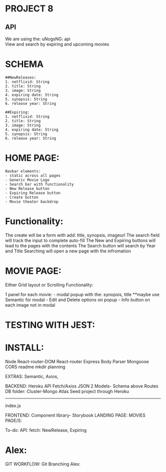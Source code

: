 # PROJECT 8

## API

We are using the: uNogsNG: api  
View and search by expiring and upcoming movies

# SCHEMA

	##NewReleases:
    1. netflixid: String
    2. title: String
    3. image: String
    4. expiring date: String
    5. synopsis: String
    6. release year: String

    ##Expiring:
    1. netflixid: String
    2. title: String
    3. image: String
    4. expiring date: String
    5. synopsis: String
    6. release year: String

# HOME PAGE:

    Navbar elements:
    - static across all pages
    - Generic Movie Logo
    - Search bar with functionality
    - New Release button
    - Expiring Release button
    - Create button
    - Movie theater backdrop

# Functionality:

The create will be a form with add: title, synopsis, imageurl
The search field will track the input to complete auto-fill
The New and Expiring buttons will lead to the pages with the contents
The Search button will search by Year and Title
Searching will open a new page with the infromation

# MOVIE PAGE:

Either Grid layout or Scrolling
Functionality:

1 panel for each movie: - modal popup with the: synopsis, title
\*\*maybe use Semantic for modal - Edit and Delete options on popup - Info button on each image not in modal

# TESTING WITH JEST:

# INSTALL:

Node
React-router-DOM
React-router
Express
Body Parser
Mongoose
CORS
readme
mkdir planning

EXTRAS: Semantic, Axios,

BACKEND:
Heroku
API Fetch/Axios
JSON
2 Models- Schema above
Routes
DB folder:
Cluster-Mongo Atlas
Seed project through Heroku

---

index.js

FRONTEND:
Component library- Storybook
LANDING PAGE:
MOVIES PAGE/S:

To-do:
API: fetch: NewRelease, Expiring


Alex:
=======
GIT WORKFLOW: Git Branching
Alex: 

